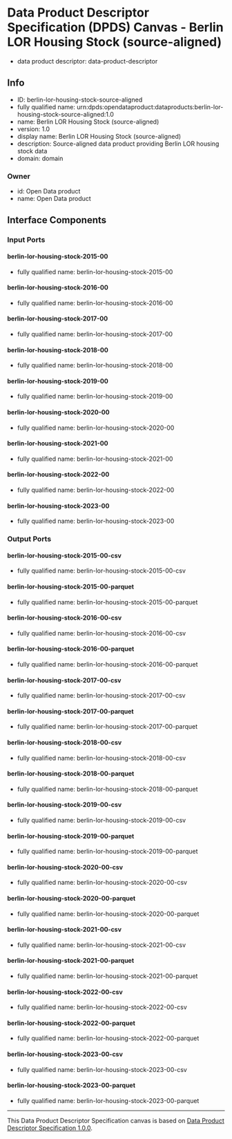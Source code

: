
# Data Product Descriptor Specification (DPDS) Canvas - Berlin LOR Housing Stock (source-aligned)

* data product descriptor: data-product-descriptor

## Info

* ID: berlin-lor-housing-stock-source-aligned
* fully qualified name: urn:dpds:opendataproduct:dataproducts:berlin-lor-housing-stock-source-aligned:1.0
* name: Berlin LOR Housing Stock (source-aligned)
* version: 1.0
* display name: Berlin LOR Housing Stock (source-aligned)
* description: Source-aligned data product providing Berlin LOR housing stock data
* domain: domain
### Owner

* id: Open Data product
* name: Open Data product

## Interface Components

### Input Ports
#### berlin-lor-housing-stock-2015-00
* fully qualified name: berlin-lor-housing-stock-2015-00
#### berlin-lor-housing-stock-2016-00
* fully qualified name: berlin-lor-housing-stock-2016-00
#### berlin-lor-housing-stock-2017-00
* fully qualified name: berlin-lor-housing-stock-2017-00
#### berlin-lor-housing-stock-2018-00
* fully qualified name: berlin-lor-housing-stock-2018-00
#### berlin-lor-housing-stock-2019-00
* fully qualified name: berlin-lor-housing-stock-2019-00
#### berlin-lor-housing-stock-2020-00
* fully qualified name: berlin-lor-housing-stock-2020-00
#### berlin-lor-housing-stock-2021-00
* fully qualified name: berlin-lor-housing-stock-2021-00
#### berlin-lor-housing-stock-2022-00
* fully qualified name: berlin-lor-housing-stock-2022-00
#### berlin-lor-housing-stock-2023-00
* fully qualified name: berlin-lor-housing-stock-2023-00

### Output Ports
#### berlin-lor-housing-stock-2015-00-csv
* fully qualified name: berlin-lor-housing-stock-2015-00-csv
#### berlin-lor-housing-stock-2015-00-parquet
* fully qualified name: berlin-lor-housing-stock-2015-00-parquet
#### berlin-lor-housing-stock-2016-00-csv
* fully qualified name: berlin-lor-housing-stock-2016-00-csv
#### berlin-lor-housing-stock-2016-00-parquet
* fully qualified name: berlin-lor-housing-stock-2016-00-parquet
#### berlin-lor-housing-stock-2017-00-csv
* fully qualified name: berlin-lor-housing-stock-2017-00-csv
#### berlin-lor-housing-stock-2017-00-parquet
* fully qualified name: berlin-lor-housing-stock-2017-00-parquet
#### berlin-lor-housing-stock-2018-00-csv
* fully qualified name: berlin-lor-housing-stock-2018-00-csv
#### berlin-lor-housing-stock-2018-00-parquet
* fully qualified name: berlin-lor-housing-stock-2018-00-parquet
#### berlin-lor-housing-stock-2019-00-csv
* fully qualified name: berlin-lor-housing-stock-2019-00-csv
#### berlin-lor-housing-stock-2019-00-parquet
* fully qualified name: berlin-lor-housing-stock-2019-00-parquet
#### berlin-lor-housing-stock-2020-00-csv
* fully qualified name: berlin-lor-housing-stock-2020-00-csv
#### berlin-lor-housing-stock-2020-00-parquet
* fully qualified name: berlin-lor-housing-stock-2020-00-parquet
#### berlin-lor-housing-stock-2021-00-csv
* fully qualified name: berlin-lor-housing-stock-2021-00-csv
#### berlin-lor-housing-stock-2021-00-parquet
* fully qualified name: berlin-lor-housing-stock-2021-00-parquet
#### berlin-lor-housing-stock-2022-00-csv
* fully qualified name: berlin-lor-housing-stock-2022-00-csv
#### berlin-lor-housing-stock-2022-00-parquet
* fully qualified name: berlin-lor-housing-stock-2022-00-parquet
#### berlin-lor-housing-stock-2023-00-csv
* fully qualified name: berlin-lor-housing-stock-2023-00-csv
#### berlin-lor-housing-stock-2023-00-parquet
* fully qualified name: berlin-lor-housing-stock-2023-00-parquet


---
This Data Product Descriptor Specification canvas is based on [Data Product Descriptor Specification 1.0.0](https://dpds.opendatamesh.org/specifications/dpds/1.0.0/).